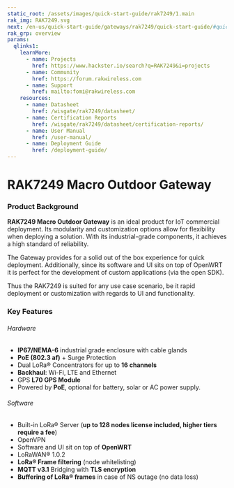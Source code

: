 ```yaml
---
static_root: /assets/images/quick-start-guide/rak7249/1.main
rak_img: RAK7249.svg
next: /en-us/quick-start-guide/gateways/rak7249/quick-start-guide/#quick-start-guide
rak_grp: overview
params:
  qlinks1:
    learnMore:
      - name: Projects
        href: https://www.hackster.io/search?q=RAK7249&i=projects
      - name: Community
        href: https://forum.rakwireless.com
      - name: Support
        href: mailto:fomi@rakwireless.com
    resources:
      - name: Datasheet
        href: /wisgate/rak7249/datasheet/
      - name: Certification Reports
        href: /wisgate/rak7249/datasheet/certification-reports/
      - name: User Manual
        href: /user-manual/
      - name: Deployment Guide
        href: /deployment-guide/
---
```


# RAK7249 Macro Outdoor Gateway

<rk-img
  :src="`${$frontmatter.static_root}/rak7249_overview.jpg`"
  width="70%"
  figure-number="1"
  caption="RAK7249 Macro Outdoor Gateway with Support Plate Attached"
/>

### Product Background

**RAK7249 Macro Outdoor Gateway** is an ideal product for IoT commercial deployment. Its modularity and customization options allow for flexibility when deploying a solution. With its industrial-grade components, it achieves a high standard of reliability.

The Gateway provides for a solid out of the box experience for quick deployment. Additionally, since its software and UI sits on top of OpenWRT it is perfect for the development of custom applications (via the open SDK).

Thus the RAK7249 is suited for any use case scenario, be it rapid deployment or customization with regards to UI and functionality.

<rk-btn
  src="quick-start-guide/#quick-start-guide"
  label="Get Started with RAK7249 Macro Outdoor Gateway"
/>

<rk-quick-links :params="$page.frontmatter.params.qlinks1" />

### Key Features

###### Hardware

- **IP67/NEMA-6** industrial grade enclosure with cable glands
- **PoE (802.3 af)** + Surge Protection
- Dual LoRa® Concentrators for up to **16 channels**
- **Backhaul**: Wi-Fi, LTE and Ethernet
- GPS **L70 GPS Module**
- Powered by **PoE**, optional for battery, solar or AC power supply.

###### Software

- Built-in LoRa® Server (**up to 128 nodes license included, higher tiers require a fee**)
- OpenVPN
- Software and UI sit on top of **OpenWRT**
- LoRaWAN® 1.0.2
- **LoRa® Frame filtering** (node whitelisting)
- **MQTT v3.1** Bridging with **TLS encryption**
- **Buffering of LoRa® frames** in case of NS outage (no data loss)


<rk-btn
  src="https://store.rakwireless.com/products/rak7249-diy-outdoor-gateway"
  label="Buy a RAK7249 Macro Outdoor Gateway"
  _blank
/>
